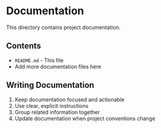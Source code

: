 # Documentation

This directory contains project documentation.

## Contents

- `README.md` - This file
- Add more documentation files here

## Writing Documentation

1. Keep documentation focused and actionable
2. Use clear, explicit instructions
3. Group related information together
4. Update documentation when project conventions change 